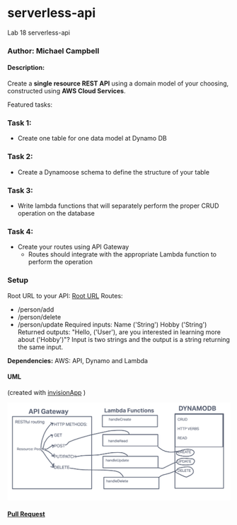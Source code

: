 # serverless-api
Lab 18 serverless-api
### Author: Michael Campbell

#### Description: 
Create a **single resource REST API** using a domain model of your choosing, constructed using **AWS Cloud Services**.

Featured tasks:
### Task 1:
- Create one table for one data model at Dynamo DB
### Task 2:
- Create a Dynamoose schema to define the structure of your table
### Task 3:
- Write lambda functions that will separately perform the proper CRUD operation on the database
### Task 4:
- Create your routes using API Gateway
  - Routes should integrate with the appropriate Lambda function to perform the operation

### Setup
Root URL to your API: [Root URL](https://2veauxjvre.execute-api.us-west-2.amazonaws.com)
Routes: 
- /person/add
- /person/delete 
- /person/update
Required inputs: Name ('String') Hobby ('String')
Returned outputs: "Hello, ('User'), are you interested in learning more about ('Hobby')"?
Input is two strings and the output is a string returning the same input.

**Dependencies:**
AWS: API, Dynamo and Lambda

#### UML
(created with [invisionApp](https://invisionapp.com/) )

![UML](labclass18UML.png)

#### [Pull Request](https://github.com/MichaelCampbell-on3001/serverless-api/pull/1)


